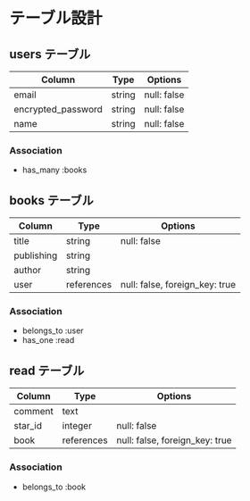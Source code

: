 # テーブル設計

## users テーブル

| Column              | Type   | Options     |
| ------------------- | ------ | ----------- |
| email               | string | null: false |
| encrypted_password  | string | null: false |
| name                | string | null: false |


### Association

- has_many :books


## books テーブル

| Column      | Type       | Options                        |
| ----------  | ---------- | ------------------------------ |
| title       | string     | null: false                    | 
| publishing  | string     |                                |
| author      | string     |                                |
| user        | references | null: false, foreign_key: true |

### Association

- belongs_to :user
- has_one :read


## read テーブル

| Column     | Type       | Options                        |
| ---------- | ---------- | ------------------------------ |
| comment    | text       |                                |
| star_id    | integer    | null: false                    |
| book       | references | null: false, foreign_key: true |

### Association

- belongs_to :book
